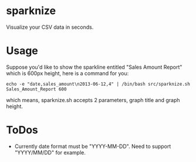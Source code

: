 # sparknize

Visualize your CSV data in seconds.

# Usage

Suppose you'd like to show the sparkline entitled "Sales Amount Report" which is 600px height, here is a command for you:

    echo -e "date,sales_amount\n2013-06-12,4" | /bin/bash src/sparknize.sh Sales_Amount_Report 600

which means, sparknize.sh accepts 2 parameters, graph title and graph height.

# ToDos

- Currently date format must be "YYYY-MM-DD". Need to support "YYYY/MM/DD" for example.

